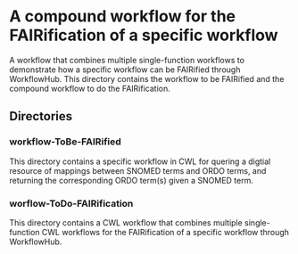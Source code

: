 # A compound workflow for the FAIRification of a specific workflow
A workflow that combines multiple single-function workflows to demonstrate how a specific workflow can be FAIRified through WorkflowHub. This directory contains the workflow to be FAIRified and the compound workflow to do the FAIRification.

## Directories
### workflow-ToBe-FAIRified
This directory contains a specific workflow in CWL for quering a digtial resource of mappings between SNOMED terms and ORDO terms, and returning the corresponding ORDO term(s) given a SNOMED term. 

### worflow-ToDo-FAIRification
This directory contains a CWL workflow that combines multiple single-function CWL workflows for the FAIRification of a specific workflow through WorkflowHub.
